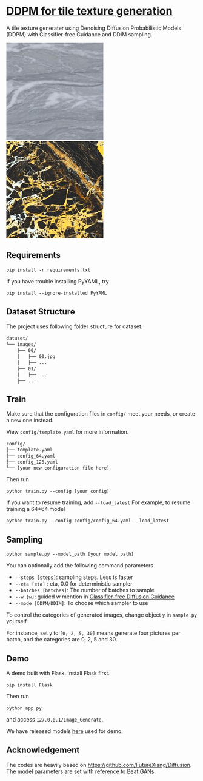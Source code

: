 # [DDPM for tile texture generation](https://github.com/DobyChao/ddpm-for-tile-texture-generation)
A tile texture generater using Denoising Diffusion Probabilistic Models (DDPM) with Classifier-free Guidance and DDIM sampling.

![](static/image/42.jpg) ![](static/image/68.jpg)

## Requirements
```
pip install -r requirements.txt
```
If you have trouble installing PyYAML, try
```
pip install --ignore-installed PyYAML
```
## Dataset Structure
The project uses following folder structure for dataset.
```
dataset/
└── images/
    ├── 00/
    │   ├── 00.jpg
    │   ├── ...
    ├── 01/
    │   ├── ...
    ├── ...
```
## Train
Make sure that the configuration files in `config/` meet your needs, or create a new one instead.

View `config/template.yaml` for more information.
```
config/
├── template.yaml
├── config_64.yaml
├── config_128.yaml
└── [your new configuration file here]
```
Then run
```
python train.py --config [your config]
```
If you want to resume training, add `--load_latest`
For example, to resume training a 64*64 model
```
python train.py --config config/config_64.yaml --load_latest
```
## Sampling
```
python sample.py --model_path [your model path]
```
You can optionally add the following command parameters
- `--steps [steps]`: sampling steps. Less is faster
- `--eta [eta]` : eta, 0.0 for deterministic sampler
- `--batches [batches]`: The number of batches to sample
- `--w [w]`: guided w mention in [Classifier-free Diffusion Guidance](https://arxiv.org/abs/2207.12598)
- `--mode [DDPM/DDIM]`: To choose which sampler to use

To control the categories of generated images, change object `y` in `sample.py` yourself.

For instance, set `y` to `[0, 2, 5, 30]` means generate four pictures per batch, and the categories are 0, 2, 5 and 30.

## Demo
A demo built with Flask. Install Flask first.
```
pip install Flask
```
Then run
```
python app.py
```
and access `127.0.0.1/Image_Generate`.

We have released models [here](https://1drv.ms/u/s!Au9Bc8R_q-CDhT0uayEk2bkuN0dU?e=brs9ch) used for demo.
## Acknowledgement
The codes are heavily based on https://github.com/FutureXiang/Diffusion. The model parameters are set with reference to [Beat GANs](https://arxiv.org/abs/2105.05233).